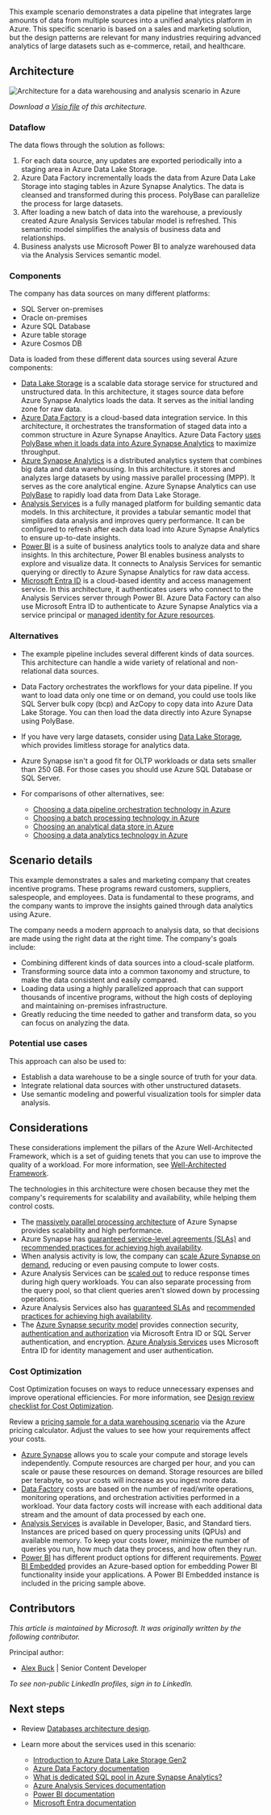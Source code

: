 This example scenario demonstrates a data pipeline that integrates large amounts of data from multiple sources into a unified analytics platform in Azure. This specific scenario is based on a sales and marketing solution, but the design patterns are relevant for many industries requiring advanced analytics of large datasets such as e-commerce, retail, and healthcare.

## Architecture

![Architecture for a data warehousing and analysis scenario in Azure](./media/architecture-data-warehousing.svg)

*Download a [Visio file](https://arch-center.azureedge.net/architecture-data-warehousing.vsdx) of this architecture.*

### Dataflow

The data flows through the solution as follows:

1. For each data source, any updates are exported periodically into a staging area in Azure Data Lake Storage.
2. Azure Data Factory incrementally loads the data from Azure Data Lake Storage into staging tables in Azure Synapse Analytics. The data is cleansed and transformed during this process. PolyBase can parallelize the process for large datasets.
3. After loading a new batch of data into the warehouse, a previously created Azure Analysis Services tabular model is refreshed. This semantic model simplifies the analysis of business data and relationships.
4. Business analysts use Microsoft Power BI to analyze warehoused data via the Analysis Services semantic model.

### Components

The company has data sources on many different platforms:

- SQL Server on-premises
- Oracle on-premises
- Azure SQL Database
- Azure table storage
- Azure Cosmos DB

Data is loaded from these different data sources using several Azure components:

- [Data Lake Storage](/azure/storage/blobs/data-lake-storage-introduction) is a scalable data storage service for structured and unstructured data. In this architecture, it stages source data before Azure Synapse Analytics loads the data. It serves as the initial landing zone for raw data.
- [Azure Data Factory](/azure/data-factory/introduction) is a cloud-based data integration service. In this architecture, it orchestrates the transformation of staged data into a common structure in Azure Synapse Anayltics. Azure Data Factory [uses PolyBase when it loads data into Azure Synapse Analytics](/azure/data-factory/connector-azure-sql-data-warehouse#use-polybase-to-load-data-into-azure-sql-data-warehouse) to maximize throughput.
- [Azure Synapse Analytics](/azure/synapse-analytics/overview-what-is) is a distributed analytics system that combines big data and data warehousing. In this architecture. it stores and analyzes large datasets by using massive parallel processing (MPP). It serves as the core analytical engine. Azure Synapse Analytics can use [PolyBase](/sql/relational-databases/polybase/polybase-guide) to rapidly load data from Data Lake Storage.
- [Analysis Services](/azure/analysis-services/analysis-services-overview) is a fully managed platform for building semantic data models. In this architecture, it provides a tabular semantic model that simplifies data analysis and improves query performance. It can be configured to refresh after each data load into Azure Synapse Analytics to ensure up-to-date insights.
- [Power BI](/power-bi/fundamentals/power-bi-overview) is a suite of business analytics tools to analyze data and share insights. In this architecture, Power BI enables business analysts to explore and visualize data. It connects to Analysis Services for semantic querying or directly to Azure Synapse Analytics for raw data access.
- [Microsoft Entra ID](/entra/fundamentals/whatis) is a cloud-based identity and access management service. In this architecture, it authenticates users who connect to the Analysis Services server through Power BI. Azure Data Factory can also use Microsoft Entra ID to authenticate to Azure Synapse Analytics via a service principal or [managed identity for Azure resources](/entra/identity/managed-identities-azure-resources/overview).

### Alternatives

- The example pipeline includes several different kinds of data sources. This architecture can handle a wide variety of relational and non-relational data sources.
- Data Factory orchestrates the workflows for your data pipeline. If you want to load data only one time or on demand, you could use tools like SQL Server bulk copy (bcp) and AzCopy to copy data into Azure Data Lake Storage. You can then load the data directly into Azure Synapse using PolyBase.
- If you have very large datasets, consider using [Data Lake Storage](/azure/storage/data-lake-storage/introduction), which provides limitless storage for analytics data.
- Azure Synapse isn't a good fit for OLTP workloads or data sets smaller than 250 GB. For those cases you should use Azure SQL Database or SQL Server.
- For comparisons of other alternatives, see:

  - [Choosing a data pipeline orchestration technology in Azure](../../data-guide/technology-choices/pipeline-orchestration-data-movement.md)
  - [Choosing a batch processing technology in Azure](../../data-guide/technology-choices/batch-processing.md)
  - [Choosing an analytical data store in Azure](../../data-guide/technology-choices/analytical-data-stores.md)
  - [Choosing a data analytics technology in Azure](../../data-guide/technology-choices/analysis-visualizations-reporting.md)

## Scenario details

This example demonstrates a sales and marketing company that creates incentive programs. These programs reward customers, suppliers, salespeople, and employees. Data is fundamental to these programs, and the company wants to improve the insights gained through data analytics using Azure.

The company needs a modern approach to analysis data, so that decisions are made using the right data at the right time. The company's goals include:

- Combining different kinds of data sources into a cloud-scale platform.
- Transforming source data into a common taxonomy and structure, to make the data consistent and easily compared.
- Loading data using a highly parallelized approach that can support thousands of incentive programs, without the high costs of deploying and maintaining on-premises infrastructure.
- Greatly reducing the time needed to gather and transform data, so you can focus on analyzing the data.

### Potential use cases

This approach can also be used to:

- Establish a data warehouse to be a single source of truth for your data.
- Integrate relational data sources with other unstructured datasets.
- Use semantic modeling and powerful visualization tools for simpler data analysis.

## Considerations

These considerations implement the pillars of the Azure Well-Architected Framework, which is a set of guiding tenets that you can use to improve the quality of a workload. For more information, see [Well-Architected Framework](/azure/well-architected/).

The technologies in this architecture were chosen because they met the company's requirements for scalability and availability, while helping them control costs.

- The [massively parallel processing architecture](/azure/sql-data-warehouse/massively-parallel-processing-mpp-architecture) of Azure Synapse provides scalability and high performance.
- Azure Synapse has [guaranteed service-level agreements (SLAs)](https://azure.microsoft.com/support/legal/sla/sql-data-warehouse) and [recommended practices for achieving high availability](/azure/sql-data-warehouse/sql-data-warehouse-best-practices).
- When analysis activity is low, the company can [scale Azure Synapse on demand](/azure/sql-data-warehouse/sql-data-warehouse-manage-compute-overview), reducing or even pausing compute to lower costs.
- Azure Analysis Services can be [scaled out](/azure/analysis-services/analysis-services-scale-out) to reduce response times during high query workloads. You can also separate processing from the query pool, so that client queries aren't slowed down by processing operations.
- Azure Analysis Services also has [guaranteed SLAs](https://azure.microsoft.com/support/legal/sla/analysis-services) and [recommended practices for achieving high availability](/azure/analysis-services/analysis-services-bcdr).
- The [Azure Synapse security model](/azure/sql-data-warehouse/sql-data-warehouse-overview-manage-security) provides connection security, [authentication and authorization](/azure/sql-data-warehouse/sql-data-warehouse-authentication) via Microsoft Entra ID or SQL Server authentication, and encryption. [Azure Analysis Services](/azure/analysis-services/analysis-services-manage-users) uses Microsoft Entra ID for identity management and user authentication.

### Cost Optimization

Cost Optimization focuses on ways to reduce unnecessary expenses and improve operational efficiencies. For more information, see [Design review checklist for Cost Optimization](/azure/well-architected/cost-optimization/checklist).

Review a [pricing sample for a data warehousing scenario][calculator] via the Azure pricing calculator. Adjust the values to see how your requirements affect your costs.

- [Azure Synapse](https://azure.microsoft.com/pricing/details/sql-data-warehouse/gen2) allows you to scale your compute and storage levels independently. Compute resources are charged per hour, and you can scale or pause these resources on demand. Storage resources are billed per terabyte, so your costs will increase as you ingest more data.
- [Data Factory](https://azure.microsoft.com/pricing/details/data-factory) costs are based on the number of read/write operations, monitoring operations, and orchestration activities performed in a workload. Your data factory costs will increase with each additional data stream and the amount of data processed by each one.
- [Analysis Services](https://azure.microsoft.com/pricing/details/analysis-services) is available in Developer, Basic, and Standard tiers. Instances are priced based on query processing units (QPUs) and available memory. To keep your costs lower, minimize the number of queries you run, how much data they process, and how often they run.
- [Power BI](https://powerbi.microsoft.com/pricing) has different product options for different requirements. [Power BI Embedded](https://azure.microsoft.com/pricing/details/power-bi-embedded) provides an Azure-based option for embedding Power BI functionality inside your applications. A Power BI Embedded instance is included in the pricing sample above.

## Contributors

*This article is maintained by Microsoft. It was originally written by the following contributor.*

Principal author:

* [Alex Buck](https://www.linkedin.com/in/alex-buck-0161575) | Senior Content Developer

*To see non-public LinkedIn profiles, sign in to LinkedIn.*

## Next steps

- Review [Databases architecture design](../../databases/index.yml).

- Learn more about the services used in this scenario:
   - [Introduction to Azure Data Lake Storage Gen2](/azure/storage/blobs/data-lake-storage-introduction)
   - [Azure Data Factory documentation](/azure/data-factory)
   - [What is dedicated SQL pool in Azure Synapse Analytics?](/azure/sql-data-warehouse/sql-data-warehouse-overview-what-is)
   - [Azure Analysis Services documentation](/azure/analysis-services)
   - [Power BI documentation](/power-bi)
   - [Microsoft Entra documentation](/entra/identity)

<!-- links -->

[calculator]: https://azure.com/e/b798fb70c53e4dd19fdeacea4db78276
